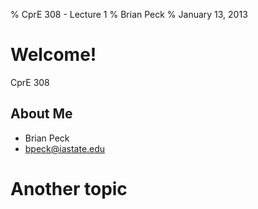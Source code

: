 % CprE 308 - Lecture 1
% Brian Peck
% January 13, 2013

# Welcome!
CprE 308 

## About Me
 - Brian Peck
 - bpeck@iastate.edu

# Another topic
